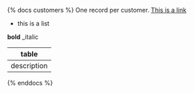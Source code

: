 {% docs customers %}
One record per customer.
[This is a link](google.com)

* this is a list

**bold** _italic

|table|
|-----|
|description|
{% enddocs %}